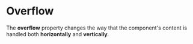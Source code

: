 # Overflow

The **overflow** property changes the way that the component's content is handled both **horizontally** and **vertically**.